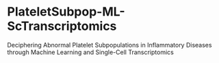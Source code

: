 # PlateletSubpop-ML-ScTranscriptomics
Deciphering Abnormal Platelet Subpopulations in Inflammatory Diseases through Machine Learning and Single-Cell Transcriptomics
